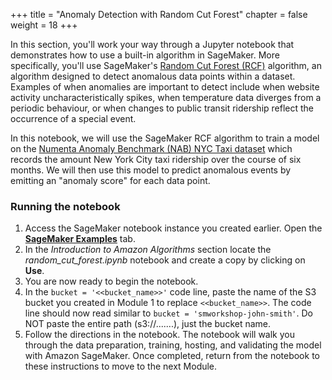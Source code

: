 +++
title = "Anomaly Detection with Random Cut Forest"
chapter = false
weight = 18
+++

In this section, you'll work your way through a Jupyter notebook that demonstrates how to use a built-in algorithm in SageMaker. More specifically, you'll use SageMaker's [Random Cut Forest (RCF)](https://docs.aws.amazon.com/sagemaker/latest/dg/randomcutforest.html) algorithm, an algorithm designed to detect anomalous data points within a dataset. Examples of when anomalies are important to detect include when website activity uncharacteristically spikes, when temperature data diverges from a periodic behaviour, or when changes to public transit ridership reflect the occurrence of a special event.

In this notebook, we will use the SageMaker RCF algorithm to train a model on the [Numenta Anomaly Benchmark (NAB) NYC Taxi dataset](https://github.com/numenta/NAB/blob/master/data/realKnownCause/nyc_taxi.csv) which records the amount New York City taxi ridership over the course of six months. We will then use this model to predict anomalous events by emitting an "anomaly score" for each data point.

### Running the notebook

1. Access the SageMaker notebook instance you created earlier. Open the [**SageMaker Examples**](https://docs.aws.amazon.com/sagemaker/latest/dg/howitworks-nbexamples.html) tab.
2. In the *Introduction to Amazon Algorithms* section locate the *random_cut_forest.ipynb* notebook and create a copy by clicking on **Use**.
3. You are now ready to begin the notebook.
4. In the ``bucket = '<<bucket_name>>'`` code line, paste the name of the S3 bucket you created in Module 1 to replace ``<<bucket_name>>``.  The code line should now read similar to ``bucket = 'smworkshop-john-smith'``.  Do NOT paste the entire path (s3://.......), just the bucket name.
5. Follow the directions in the notebook. The notebook will walk you through the data preparation, training, hosting, and validating the model with Amazon SageMaker. Once completed, return from the notebook to these instructions to move to the next Module.
